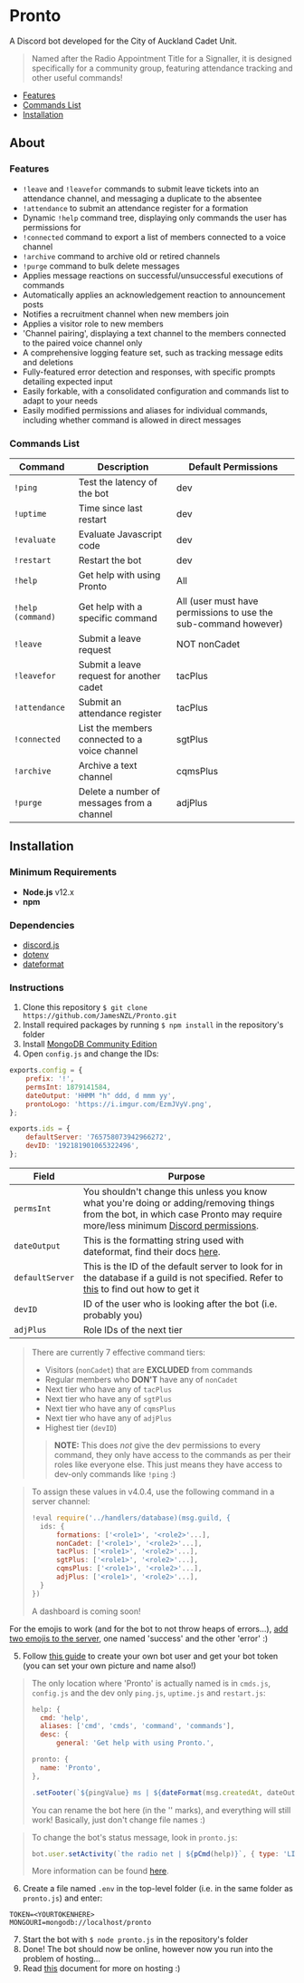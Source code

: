 # Pronto

A Discord bot developed for the City of Auckland Cadet Unit.

> Named after the Radio Appointment Title for a Signaller, it is designed specifically for a community group, featuring  attendance tracking and other useful commands!

- [Features](#features)
- [Commands List](#commands-list)
- [Installation](#installation)

## About

### Features

- `!leave` and `!leavefor` commands to submit leave tickets into an attendance channel, and messaging a duplicate to the absentee
- `!attendance` to submit an attendance register for a formation
- Dynamic `!help` command tree, displaying only commands the user has permissions for
- `!connected` command to export a list of members connected to a voice channel
- `!archive` command to archive old or retired channels
- `!purge` command to bulk delete messages
- Applies message reactions on successful/unsuccessful executions of commands
- Automatically applies an acknowledgement reaction to announcement posts
- Notifies a recruitment channel when new members join
- Applies a visitor role to new members
- 'Channel pairing', displaying a text channel to the members connected to the paired voice channel only
- A comprehensive logging feature set, such as tracking message edits and deletions
- Fully-featured error detection and responses, with specific prompts detailing expected input
- Easily forkable, with a consolidated configuration and commands list to adapt to your needs
- Easily modified permissions and aliases for individual commands, including whether command is allowed in direct messages

### Commands List

| Command           | Description                                   | Default Permissions                                             |
| ----------------- | --------------------------------------------- | --------------------------------------------------------------- |
| `!ping`           | Test the latency of the bot                   | dev                                                             |
| `!uptime`         | Time since last restart                       | dev                                                             |
| `!evaluate`       | Evaluate Javascript code                      | dev                                                             |
| `!restart`        | Restart the bot                               | dev                                                             |
| `!help`           | Get help with using Pronto                    | All                                                             |
| `!help (command)` | Get help with a specific command              | All (user must have permissions to use the sub-command however) |
| `!leave`          | Submit a leave request                        | NOT nonCadet                                                    |
| `!leavefor`       | Submit a leave request for another cadet      | tacPlus                                                         |
| `!attendance`     | Submit an attendance register                 | tacPlus                                                         |
| `!connected`      | List the members connected to a voice channel | sgtPlus                                                         |
| `!archive`        | Archive a text channel                        | cqmsPlus                                                        |
| `!purge`          | Delete a number of messages from a channel    | adjPlus                                                         |

## Installation

### Minimum Requirements

- **Node.js** v12.x
- **npm** 

### Dependencies

- [discord.js](https://www.npmjs.com/package/discord.js)
- [dotenv](https://www.npmjs.com/package/dotenv)
- [dateformat](https://www.npmjs.com/package/dateformat)

### Instructions

1. Clone this repository `$ git clone https://github.com/JamesNZL/Pronto.git`
2. Install required packages by running `$ npm install` in the repository's folder
3. Install [MongoDB Community Edition](https://docs.mongodb.com/manual/administration/install-community/)
4. Open `config.js` and change the IDs:
```js
exports.config = {
	prefix: '!',
	permsInt: 1879141584,
	dateOutput: 'HHMM "h" ddd, d mmm yy',
	prontoLogo: 'https://i.imgur.com/EzmJVyV.png',
};

exports.ids = {
	defaultServer: '765758073942966272',
	devID: '192181901065322496',
};
```
| Field           | Purpose                                                                                                                                                                                                                                      |
| --------------- | -------------------------------------------------------------------------------------------------------------------------------------------------------------------------------------------------------------------------------------------- |
| `permsInt`      | You shouldn't change this unless you know what you're doing or adding/removing things from the bot, in which case Pronto may require more/less minimum [Discord permissions](https://discordapi.com/permissions.html).                       |
| `dateOutput`    | This is the formatting string used with dateformat, find their docs [here](https://www.npmjs.com/package/dateformat#mask-options).                                                                                                           |
| `defaultServer` | This is the ID of the default server to look for in the database if a guild is not specified. Refer to [this](https://support.discord.com/hc/en-us/articles/206346498-Where-can-I-find-my-User-Server-Message-ID-) to find out how to get it |
| `devID`         | ID of the user who is looking after the bot (i.e. probably you)                                                                                                                                                                              |
| `adjPlus`       | Role IDs of the next tier                                                                                                                                                                                                                    |

> There are currently 7 effective command tiers:
> - Visitors (`nonCadet`) that are **EXCLUDED** from commands
> - Regular members who **DON'T** have any of `nonCadet`
> - Next tier who have any of `tacPlus`
> - Next tier who have any of `sgtPlus`
> - Next tier who have any of `cqmsPlus`
> - Next tier who have any of `adjPlus`
> - Highest tier (`devID`) 
>> **NOTE:** This does *not* give the dev permissions to every command, they only have access to the commands as per their roles like everyone else. This just means they have access to dev-only commands like `!ping` :)

> To assign these values in v4.0.4, use the following command in a server channel:
> ```js
> !eval require('../handlers/database)(msg.guild, {
> 	ids: {
> 		formations: ['<role1>', '<role2>'...],
> 		nonCadet: ['<role1>', '<role2>'...],
> 		tacPlus: ['<role1>', '<role2>'...],
> 		sgtPlus: ['<role1>', '<role2>'...],
> 		cqmsPlus: ['<role1>', '<role2>'...],
> 		adjPlus: ['<role1>', '<role2>'...],
> 	}
> })
> ```
> A dashboard is coming soon!

For the emojis to work (and for the bot to not throw heaps of errors...), [add two emojis to the server](https://support.discord.com/hc/en-us/articles/360041139231-Adding-Emojis-and-Reactions#h_ac364eb7-4f4f-4e0a-b829-1ee247f9a094), one named 'success' and the other 'error' :)

5. Follow [this guide](https://discordjs.guide/preparations/setting-up-a-bot-application.html#creating-your-bot) to create your own bot user and get your bot token (you can set your own picture and name also!)

> The only location where 'Pronto' is actually named is in `cmds.js`, `config.js` and the dev only `ping.js`, `uptime.js` and `restart.js`:
> ```js
> help: {
> 	cmd: 'help',
> 	aliases: ['cmd', 'cmds', 'command', 'commands'],
> 	desc: {
>		general: 'Get help with using Pronto.',
> ```
> ```js
> pronto: {
> 	name: 'Pronto',
> },
> ```
> ```js
> .setFooter(`${pingValue} ms | ${dateFormat(msg.createdAt, dateOutput)} | Pronto v${version}`);`
> ```
> You can rename the bot here (in the '' marks), and everything will still work! Basically, just don't change file names :)

> To change the bot's status message, look in `pronto.js`:
> ```js
> bot.user.setActivity(`the radio net | ${pCmd(help)}`, { type: 'LISTENING' });
> ```
> More information can be found [here](https://discordjs.guide/popular-topics/common-questions.html#how-do-i-set-my-playing-status).

6. Create a file named `.env` in the top-level folder (i.e. in the same folder as `pronto.js`) and enter:
```
TOKEN=<YOURTOKENHERE>
MONGOURI=mongodb://localhost/pronto
```
7. Start the bot with `$ node pronto.js` in the repository's folder
8. Done! The bot should now be online, however now you run into the problem of hosting...
9. Read [this](https://www.writebots.com/discord-bot-hosting/) document for more on hosting :)
